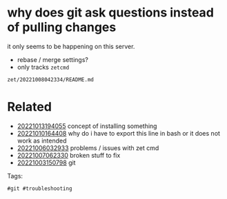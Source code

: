 # why does git ask questions instead of pulling changes

it only seems to be happening on this server.

- rebase / merge settings?
- only tracks `zetcmd`

` zet/20221008042334/README.md `

# Related

- [20221013194055](/zet/20221013194055/README.md) concept of installing something
- [20221010164408](/zet/20221010164408/README.md) why do i have to export this line in bash or it does not work as intended
- [20221006032933](/zet/20221006032933/README.md) problems / issues with zet cmd
- [20221007062330](/zet/20221007062330/README.md) broken stuff to fix
- [20221003150798](/zet/20221003150798/README.md) git

Tags:

    #git #troubleshooting
